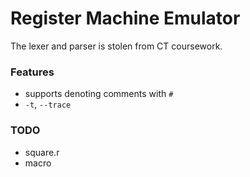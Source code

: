 # Register Machine Emulator

The lexer and parser is stolen from CT coursework.

### Features

- supports denoting comments with `#`
- `-t`, `--trace`

### TODO
- square.r
- macro
